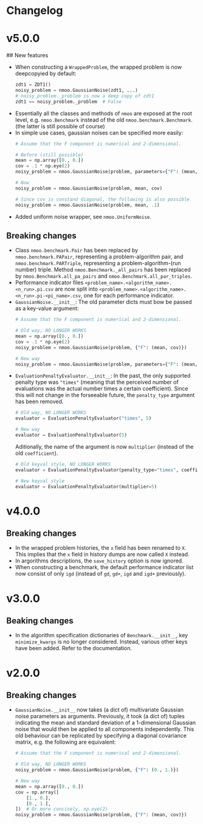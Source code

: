 Changelog
=========

# v5.0.0

## New features

* When constructing a `WrappedProblem`, the wrapped problem is now deepcopyied
  by default:
  ```py
  zdt1 = ZDT1()
  noisy_problem = nmoo.GaussianNoise(zdt1, ...)
  # noisy_problem._problem is now a deep copy of zdt1
  zdt1 == noisy_problem._problem  # False
  ```
* Essentially all the classes and methods of `nmoo` are exposed at the root
  level, e.g. `nmoo.Benchmark` instead of the old `nmoo.benchmark.Benchmark`.
  (the latter is still possible of course)
* In simple use cases, gaussian noises can be specified more easily:
  ```py
  # Assume that the F component is numerical and 2-dimensional.

  # Before (still possible)
  mean = np.array([0., 0.])
  cov = .1 * np.eye(2)
  noisy_problem = nmoo.GaussianNoise(problem, parameters={"F": (mean, cov)})

  # Now
  noisy_problem = nmoo.GaussianNoise(problem, mean, cov)

  # Since cov is constand diagonal, the following is also possible
  noisy_problem = nmoo.GaussianNoise(problem, mean, .1)
  ```
* Added uniform noise wrapper, see `nmoo.UniformNoise`.

## Breaking changes

* Class `nmoo.benchmark.Pair` has been replaced by `nmoo.benchmark.PAPair`,
  representing a problem-algorithm pair, and `nmoo.benchmark.PARTriple`,
  representing a problem-algorithm-(run number) triple. Method
  `nmoo.Benchmark._all_pairs` has been replaced by
  `nmoo.Benchmark.all_pa_pairs` and `nmoo.Benchmark.all_par_triples`.
* Performance indicator files `<problem_name>.<algorithm_name>.<n_run>.pi.csv`
  are now split into
  `<problem_name>.<algorithm_name>.<n_run>.pi-<pi_name>.csv`, one for each
  performance indicator.
* `GaussianNoise.__init__`: The old parameter dicts must bow be passed as a
  key-value argument:
  ```py
  # Assume that the F component is numerical and 2-dimensional.

  # Old way, NO LONGER WORKS
  mean = np.array([0., 0.])
  cov = .1 * np.eye(2)
  noisy_problem = nmoo.GaussianNoise(problem, {"F": (mean, cov)})

  # New way
  noisy_problem = nmoo.GaussianNoise(problem, parameters={"F": (mean, cov)})
  ```
* `EvaluationPenaltyEvaluator.__init__`: In the past, the only supported
  penalty type was `"times"` (meaning that the perceived number of evaluations
  was the actual number times a certain coefficient). Since this will not
  change in the forseeable future, the `penalty_type` argument has been
  removed.
  ```py
  # Old way, NO LONGER WORKS
  evaluator = EvaluationPenaltyEvaluator("times", 5)

  # New way
  evaluator = EvaluationPenaltyEvaluator(5)
  ```
  Aditionally, the name of the argument is now `multiplier` (instead of the old
  `coefficient`).
  ```py
  # Old keyval style, NO LONGER WORKS
  evaluator = EvaluationPenaltyEvaluator(penalty_type="times", coefficient=5)

  # New keyval style
  evaluator = EvaluationPenaltyEvaluator(multiplier=5)
  ```

# v4.0.0

## Breaking changes

* In the wrapped problem histories, the `x` field has been renamed to `X`. This
  implies that the `x` field in history dumps are now called `X` instead.
* In argorithms descriptions, the `save_history` option is now ignored.
* When constructing a benchmark, the default performance indicator list now
  consist of only `igd` (instead of `gd`, `gd+`, `igd` and `igd+` previously).

# v3.0.0

## Beaking changes

* In the algorithm specification dictionaries of `Benchmark.__init__`, key
  `minimize_kwargs` is no longer considered. Instead, various other keys have
  been added. Refer to the documentation.

# v2.0.0

## Breaking changes

* `GaussianNoise.__init__` now takes (a dict of) multivariate Gaussian noise
  parameters as arguments. Previously, it took (a dict of) tuples indicating
  the mean and standard deviation of a 1-dimensional Gaussian noise that would
  then be applied to all components independently. This old behaviour can be
  replicated by specifying a diagonal covariance matrix, e.g. the following are
  equivalent:
  ```py
  # Assume that the F component is numerical and 2-dimensional.

  # Old way, NO LONGER WORKS
  noisy_problem = nmoo.GaussianNoise(problem, {"F": (0., 1.)})

  # New way
  mean = np.array([0., 0.])
  cov = np.array([
      [1., 0.],
      [0., 1.],
  ])  # Or more concisely, np.eye(2)
  noisy_problem = nmoo.GaussianNoise(problem, {"F": (mean, cov)})
  ```